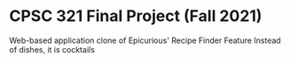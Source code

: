 # CPSC 321 Final Project (Fall 2021)

Web-based application clone of Epicurious' Recipe Finder Feature
Instead of dishes, it is cocktails
